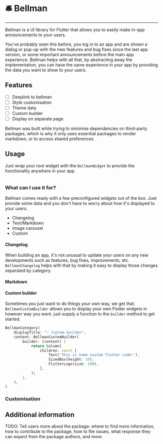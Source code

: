 # 🛎️ Bellman
---

Bellman is a UI library for Flutter that allows you to easily make in-app announcements to your users.

You've probably seen this before, you log in to an app and are shown a dialog or pop-up with the new features and bug fixes since the last app version, or some important announcements before the main app experience. Bellman helps with all that, by abstracting away the implementation, you can have the same experience in your app by providing the data you want to show to your users.

## Features

- [ ] Deeplink to bellman
- [ ] Style customisation
- [ ] Theme data
- [ ] Custom builder
- [ ] Display on separate page

Bellman was built while trying to minimise dependencies on third-party packages, which is why
it only uses essential packages to render markdown, or to access shared preferences.

## Usage

Just wrap your root widget with the `BellmanWidget` to provide the functionality anywhere in your app.

```dart
```

### What can I use it for?

Bellman comes ready with a few preconfigured widgets out of the box. Just provide some data
and you don't have to worry about how it's displayed to your users.

- Changelog
- Text/Markdown
- Image carousel
- Custom

#### Changelog

When building an app, it's not unusual to update your users on any new developments such as features, bug fixes, improvements, etc. `BellmanChangelog` helps with that by making it easy to display those changes separated by category. 

#### Markdown

#### Custom builder

Sometimes you just want to do things your own way, we get that. `BellmanCustomBuilder` allows you to display your own Flutter widgets in however way you want. just supply a function to the `builder` method to get started.

```dart
BellmanCategory(
    displayTitle: "✨ Custom builder",
    content: BellmanCustomBuilder(
        builder: (context) {
            return Column(
                children: const [
                    Text('This is some custom flutter code!'),
                    SizedBox(height: 10),
                    FlutterLogo(size: 100),
                ],
            );
        },
    ),
)
```

### Customisation

## Additional information

TODO: Tell users more about the package: where to find more information, how to
contribute to the package, how to file issues, what response they can expect
from the package authors, and more.
